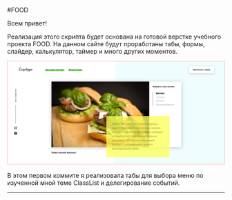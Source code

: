 #FOOD

Всем привет!

Реализация этого скрипта будет основана на готовой верстке учебного проекта FOOD. На данном сайте будут проработаны табы, формы, слайдер, калькулятор, таймер и много других моментов.

![tabs](screenshot.PNG)

В этом первом коммите я реализовала табы для выбора меню по изученной мной теме ClassList и делегирование событий.

***
